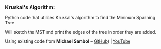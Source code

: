 ### Kruskal's Algorithm:

Python code that utilises Kruskal's algorithm to find the Minimum Spanning Tree.

Will sketch the MST and print the edges of the tree in order they are added.


Using existing code from **Michael Sambol** – [GitHub](https://github.com/msambol/dsa/blob/master/minimum_spanning_trees/kruskals.py)) | [YouTube](https://www.youtube.com/@MichaelSambol)
